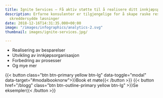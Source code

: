 ```yaml
---
title: Ignite Services – Få aktiv støtte til å realisere ditt innkjøpspotensial
description: Erfarne konsulenter er tilgjengelige for å skape raske resultater gjennom
  skreddersydde løsninger
date: 2018-12-16T14:31:35.000+00:00
image: "/images/infographics/analytics-2.svg"
thumbnail: images/ignite-services.jpg/

---
```

<ul class="fa-ul">
<li><span class="fa-li"><i class="fas fa-hand-holding-usd" style="color: #ebaf41;"></i></span>Realisering av besparelser​</li>
<li><span class="fa-li"><i class="fas fa-sitemap" style=" color: #ebaf41;"></i></span>Utvikling av innkjøpsorganisasjon​</li>
<li><span class="fa-li"><i class="fas fa-chart-line" style="color: #ebaf41;"></i></span>Forbedring av prosesser​</li>
<li><span class="fa-li"><i class="fas fa-list-alt" style="color: #ebaf41;"></i></span>Og mye mer</li>
</ul>

{{< button class="btn btn-primary yellow btn-lg" data-toggle="modal" data-target="#modalbooknorw">}}Book et møte{{< /button >}}
{{< button href="/blogg" class="btn btn-outline-primary yellow btn-lg" >}}Se eksempler{{< /button >}}